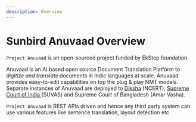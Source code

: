```yaml
---
description: Overview
---
```


# Sunbird Anuvaad Overview

`Project Anuvaad` is an open-sourced project funded by EkStep foundation.&#x20;

Anuvaad is an AI based open source Document Translation Platform to _digitize and translate_ documents in Indic languages at scale. Anuvaad provides easy-to-edit capabilities on top the plug & play NMT models. Separate instances of Anuvaad are deployed to [Diksha](https://diksha.anuvaad.org/) (NCERT), [Supreme Court of India ](https://jud.anuvaad.org/)(SUVAS) and Supreme Court of Bangladesh (Amar Vasha).

`Project Anuvaad` is REST APIs driven and hence any third party system can use various features like sentence translation, layout detection etc
